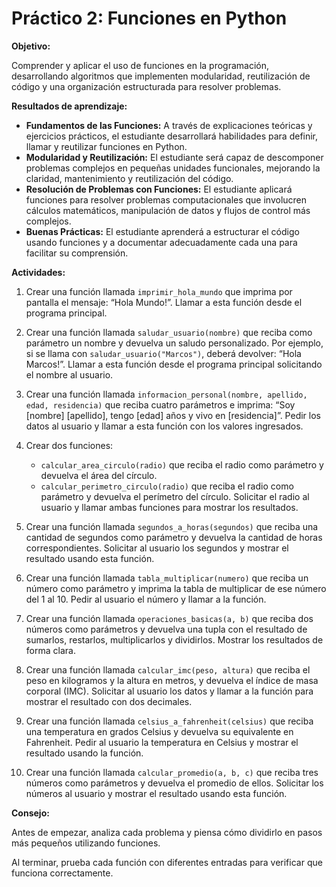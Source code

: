 # Práctico 2: Funciones en Python

**Objetivo:**

Comprender y aplicar el uso de funciones en la programación, desarrollando algoritmos que implementen modularidad, reutilización de código y una organización estructurada para resolver problemas.

**Resultados de aprendizaje:**

* **Fundamentos de las Funciones:** A través de explicaciones teóricas y ejercicios prácticos, el estudiante desarrollará habilidades para definir, llamar y reutilizar funciones en Python.
* **Modularidad y Reutilización:** El estudiante será capaz de descomponer problemas complejos en pequeñas unidades funcionales, mejorando la claridad, mantenimiento y reutilización del código.
* **Resolución de Problemas con Funciones:** El estudiante aplicará funciones para resolver problemas computacionales que involucren cálculos matemáticos, manipulación de datos y flujos de control más complejos.
* **Buenas Prácticas:** El estudiante aprenderá a estructurar el código usando funciones y a documentar adecuadamente cada una para facilitar su comprensión.

**Actividades:**

1.  Crear una función llamada `imprimir_hola_mundo` que imprima por pantalla el mensaje: “Hola Mundo!”. Llamar a esta función desde el programa principal.
2.  Crear una función llamada `saludar_usuario(nombre)` que reciba como parámetro un nombre y devuelva un saludo personalizado. Por ejemplo, si se llama con `saludar_usuario("Marcos")`, deberá devolver: “Hola Marcos!”. Llamar a esta función desde el programa principal solicitando el nombre al usuario.
3.  Crear una función llamada `informacion_personal(nombre, apellido, edad, residencia)` que reciba cuatro parámetros e imprima: “Soy [nombre] [apellido], tengo [edad] años y vivo en [residencia]”. Pedir los datos al usuario y llamar a esta función con los valores ingresados.
4.  Crear dos funciones:
    * `calcular_area_circulo(radio)` que reciba el radio como parámetro y devuelva el área del círculo.
    * `calcular_perimetro_circulo(radio)` que reciba el radio como parámetro y devuelva el perímetro del círculo.
    Solicitar el radio al usuario y llamar ambas funciones para mostrar los resultados.

5.  Crear una función llamada `segundos_a_horas(segundos)` que reciba una cantidad de segundos como parámetro y devuelva la cantidad de horas correspondientes. Solicitar al usuario los segundos y mostrar el resultado usando esta función.

6.  Crear una función llamada `tabla_multiplicar(numero)` que reciba un número como parámetro y imprima la tabla de multiplicar de ese número del 1 al 10. Pedir al usuario el número y llamar a la función.

7.  Crear una función llamada `operaciones_basicas(a, b)` que reciba dos números como parámetros y devuelva una tupla con el resultado de sumarlos, restarlos, multiplicarlos y dividirlos. Mostrar los resultados de forma clara.

8.  Crear una función llamada `calcular_imc(peso, altura)` que reciba el peso en kilogramos y la altura en metros, y devuelva el índice de masa corporal (IMC). Solicitar al usuario los datos y llamar a la función para mostrar el resultado con dos decimales.

9.  Crear una función llamada `celsius_a_fahrenheit(celsius)` que reciba una temperatura en grados Celsius y devuelva su equivalente en Fahrenheit. Pedir al usuario la temperatura en Celsius y mostrar el resultado usando la función.

10. Crear una función llamada `calcular_promedio(a, b, c)` que reciba tres números como parámetros y devuelva el promedio de ellos. Solicitar los números al usuario y mostrar el resultado usando esta función.

**Consejo:**

Antes de empezar, analiza cada problema y piensa cómo dividirlo en pasos más pequeños utilizando funciones.

Al terminar, prueba cada función con diferentes entradas para verificar que funciona correctamente.